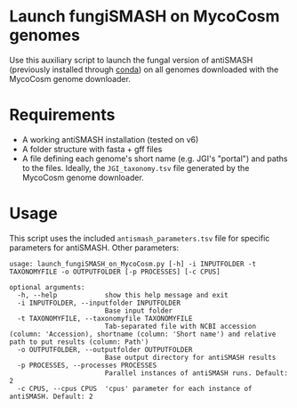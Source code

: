 # Launch fungiSMASH on MycoCosm genomes

Use this auxiliary script to launch the fungal version of antiSMASH (previously installed through [conda](https://docs.antismash.secondarymetabolites.org/install/#using-bioconda)) on all genomes downloaded with the MycoCosm genome downloader.

# Requirements

* A working antiSMASH installation (tested on v6)
* A folder structure with fasta + gff files
* A file defining each genome's short name (e.g. JGI's "portal") and paths to the files. Ideally, the `JGI_taxonomy.tsv` file generated by the MycoCosm genome downloader.

# Usage

This script uses the included `antismash_parameters.tsv` file for specific parameters for antiSMASH. Other parameters:

```
usage: launch_fungiSMASH_on_MycoCosm.py [-h] -i INPUTFOLDER -t TAXONOMYFILE -o OUTPUTFOLDER [-p PROCESSES] [-c CPUS]

optional arguments:
  -h, --help            show this help message and exit
  -i INPUTFOLDER, --inputfolder INPUTFOLDER
                        Base input folder
  -t TAXONOMYFILE, --taxonomyfile TAXONOMYFILE
                        Tab-separated file with NCBI accession (column: 'Accession), shortname (column: 'Short name') and relative path to put results (column: Path')
  -o OUTPUTFOLDER, --outputfolder OUTPUTFOLDER
                        Base output directory for antiSMASH results
  -p PROCESSES, --processes PROCESSES
                        Parallel instances of antiSMASH runs. Default: 2
  -c CPUS, --cpus CPUS  'cpus' parameter for each instance of antiSMASH. Default: 2
```
